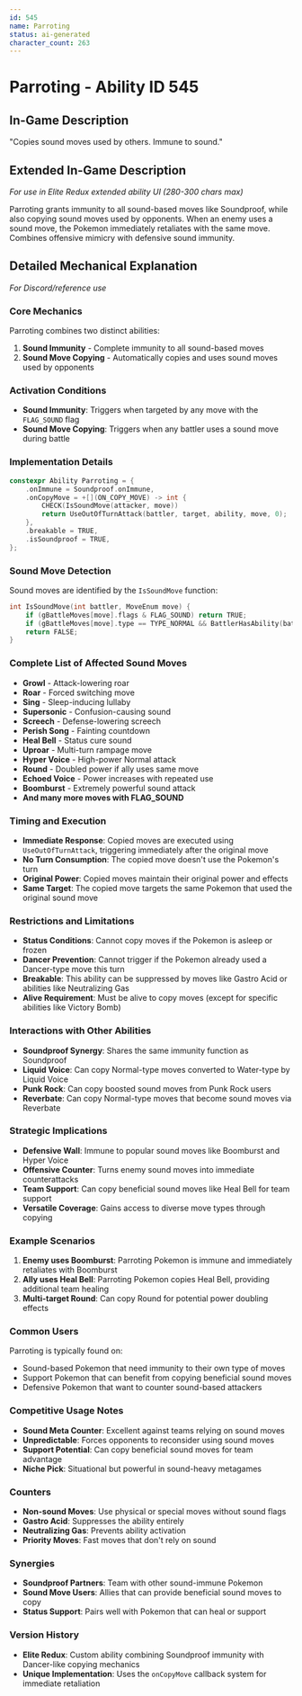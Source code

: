 ```yaml
---
id: 545
name: Parroting
status: ai-generated
character_count: 263
---
```


# Parroting - Ability ID 545

## In-Game Description
"Copies sound moves used by others. Immune to sound."

## Extended In-Game Description
*For use in Elite Redux extended ability UI (280-300 chars max)*

Parroting grants immunity to all sound-based moves like Soundproof, while also copying sound moves used by opponents. When an enemy uses a sound move, the Pokemon immediately retaliates with the same move. Combines offensive mimicry with defensive sound immunity.

## Detailed Mechanical Explanation
*For Discord/reference use*

### Core Mechanics
Parroting combines two distinct abilities:
1. **Sound Immunity** - Complete immunity to all sound-based moves
2. **Sound Move Copying** - Automatically copies and uses sound moves used by opponents

### Activation Conditions
- **Sound Immunity**: Triggers when targeted by any move with the `FLAG_SOUND` flag
- **Sound Move Copying**: Triggers when any battler uses a sound move during battle

### Implementation Details
```cpp
constexpr Ability Parroting = {
    .onImmune = Soundproof.onImmune,
    .onCopyMove = +[](ON_COPY_MOVE) -> int {
        CHECK(IsSoundMove(attacker, move))
        return UseOutOfTurnAttack(battler, target, ability, move, 0);
    },
    .breakable = TRUE,
    .isSoundproof = TRUE,
};
```

### Sound Move Detection
Sound moves are identified by the `IsSoundMove` function:
```cpp
int IsSoundMove(int battler, MoveEnum move) {
    if (gBattleMoves[move].flags & FLAG_SOUND) return TRUE;
    if (gBattleMoves[move].type == TYPE_NORMAL && BattlerHasAbility(battler, ABILITY_REVERBATE, FALSE)) return TRUE;
    return FALSE;
}
```

### Complete List of Affected Sound Moves
- **Growl** - Attack-lowering roar
- **Roar** - Forced switching move
- **Sing** - Sleep-inducing lullaby
- **Supersonic** - Confusion-causing sound
- **Screech** - Defense-lowering screech
- **Perish Song** - Fainting countdown
- **Heal Bell** - Status cure sound
- **Uproar** - Multi-turn rampage move
- **Hyper Voice** - High-power Normal attack
- **Round** - Doubled power if ally uses same move
- **Echoed Voice** - Power increases with repeated use
- **Boomburst** - Extremely powerful sound attack
- **And many more moves with FLAG_SOUND**

### Timing and Execution
- **Immediate Response**: Copied moves are executed using `UseOutOfTurnAttack`, triggering immediately after the original move
- **No Turn Consumption**: The copied move doesn't use the Pokemon's turn
- **Original Power**: Copied moves maintain their original power and effects
- **Same Target**: The copied move targets the same Pokemon that used the original sound move

### Restrictions and Limitations
- **Status Conditions**: Cannot copy moves if the Pokemon is asleep or frozen
- **Dancer Prevention**: Cannot trigger if the Pokemon already used a Dancer-type move this turn
- **Breakable**: This ability can be suppressed by moves like Gastro Acid or abilities like Neutralizing Gas
- **Alive Requirement**: Must be alive to copy moves (except for specific abilities like Victory Bomb)

### Interactions with Other Abilities
- **Soundproof Synergy**: Shares the same immunity function as Soundproof
- **Liquid Voice**: Can copy Normal-type moves converted to Water-type by Liquid Voice
- **Punk Rock**: Can copy boosted sound moves from Punk Rock users
- **Reverbate**: Can copy Normal-type moves that become sound moves via Reverbate

### Strategic Implications
- **Defensive Wall**: Immune to popular sound moves like Boomburst and Hyper Voice
- **Offensive Counter**: Turns enemy sound moves into immediate counterattacks
- **Team Support**: Can copy beneficial sound moves like Heal Bell for team support
- **Versatile Coverage**: Gains access to diverse move types through copying

### Example Scenarios
1. **Enemy uses Boomburst**: Parroting Pokemon is immune and immediately retaliates with Boomburst
2. **Ally uses Heal Bell**: Parroting Pokemon copies Heal Bell, providing additional team healing
3. **Multi-target Round**: Can copy Round for potential power doubling effects

### Common Users
Parroting is typically found on:
- Sound-based Pokemon that need immunity to their own type of moves
- Support Pokemon that can benefit from copying beneficial sound moves
- Defensive Pokemon that want to counter sound-based attackers

### Competitive Usage Notes
- **Sound Meta Counter**: Excellent against teams relying on sound moves
- **Unpredictable**: Forces opponents to reconsider using sound moves
- **Support Potential**: Can copy beneficial sound moves for team advantage
- **Niche Pick**: Situational but powerful in sound-heavy metagames

### Counters
- **Non-sound Moves**: Use physical or special moves without sound flags
- **Gastro Acid**: Suppresses the ability entirely
- **Neutralizing Gas**: Prevents ability activation
- **Priority Moves**: Fast moves that don't rely on sound

### Synergies
- **Soundproof Partners**: Team with other sound-immune Pokemon
- **Sound Move Users**: Allies that can provide beneficial sound moves to copy
- **Status Support**: Pairs well with Pokemon that can heal or support

### Version History
- **Elite Redux**: Custom ability combining Soundproof immunity with Dancer-like copying mechanics
- **Unique Implementation**: Uses the `onCopyMove` callback system for immediate retaliation
